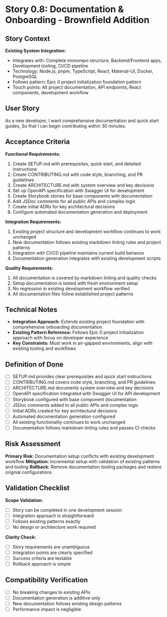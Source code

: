 # Story 0.8: Documentation & Onboarding - Brownfield Addition

## Story Context

**Existing System Integration:**

- Integrates with: Complete monorepo structure, Backend/Frontend apps, Development tooling, CI/CD pipeline
- Technology: Node.js, pnpm, TypeScript, React, Material-UI, Docker, PostgreSQL
- Follows pattern: Epic 0 project initialization foundation pattern
- Touch points: All project documentation, API endpoints, React components, development workflow

## User Story

As a new developer,
I want comprehensive documentation and quick start guides,
So that I can begin contributing within 30 minutes.

## Acceptance Criteria

**Functional Requirements:**

1. Create SETUP.md with prerequisites, quick start, and detailed instructions
2. Create CONTRIBUTING.md with code style, branching, and PR guidelines
3. Create ARCHITECTURE.md with system overview and key decisions
4. Set up OpenAPI specification with Swagger UI for development
5. Create Storybook stories for base components with documentation
6. Add JSDoc comments for all public APIs and complex logic
7. Create initial ADRs for key architectural decisions
8. Configure automated documentation generation and deployment

**Integration Requirements:**

1. Existing project structure and development workflow continues to work unchanged
2. New documentation follows existing markdown linting rules and project patterns
3. Integration with CI/CD pipeline maintains current build behavior
4. Documentation generation integrates with existing development scripts

**Quality Requirements:**

1. All documentation is covered by markdown linting and quality checks
2. Setup documentation is tested with fresh environment setup
3. No regression in existing development workflow verified
4. All documentation files follow established project patterns

## Technical Notes

- **Integration Approach:** Extends existing project foundation with comprehensive onboarding documentation
- **Existing Pattern Reference:** Follows Epic 0 project initialization approach with focus on developer experience
- **Key Constraints:** Must work in air-gapped environments, align with existing tooling and workflows

## Definition of Done

- [ ] SETUP.md provides clear prerequisites and quick start instructions
- [ ] CONTRIBUTING.md covers code style, branching, and PR guidelines
- [ ] ARCHITECTURE.md documents system overview and key decisions
- [ ] OpenAPI specification integrated with Swagger UI for API development
- [ ] Storybook configured with base component documentation
- [ ] JSDoc comments added to all public APIs and complex logic
- [ ] Initial ADRs created for key architectural decisions
- [ ] Automated documentation generation configured
- [ ] All existing functionality continues to work unchanged
- [ ] Documentation follows markdown linting rules and passes CI checks

## Risk Assessment

**Primary Risk:** Documentation setup conflicts with existing development workflow
**Mitigation:** Incremental setup with validation of existing patterns and tooling
**Rollback:** Remove documentation tooling packages and restore original configurations

## Validation Checklist

**Scope Validation:**

- [ ] Story can be completed in one development session
- [ ] Integration approach is straightforward
- [ ] Follows existing patterns exactly
- [ ] No design or architecture work required

**Clarity Check:**

- [ ] Story requirements are unambiguous
- [ ] Integration points are clearly specified
- [ ] Success criteria are testable
- [ ] Rollback approach is simple

## Compatibility Verification

- [ ] No breaking changes to existing APIs
- [ ] Documentation generation is additive only
- [ ] New documentation follows existing design patterns
- [ ] Performance impact is negligible
